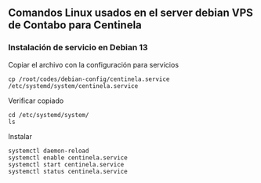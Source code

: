## Comandos Linux usados en el server debian VPS de Contabo para Centinela ##

### Instalación de servicio en Debian 13

Copiar el archivo con la configuración para servicios

```
cp /root/codes/debian-config/centinela.service /etc/systemd/system/centinela.service
```

Verificar copiado
```
cd /etc/systemd/system/
ls
```
Instalar

```
systemctl daemon-reload
systemctl enable centinela.service
systemctl start centinela.service
systemctl status centinela.service
```